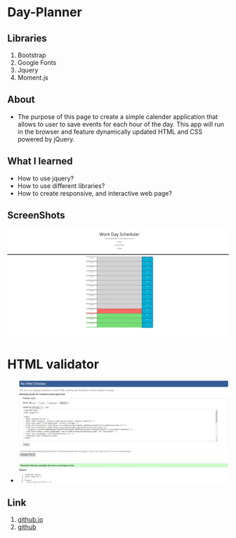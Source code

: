# Day-Planner

## Libraries
1. Bootstrap
2. Google Fonts
3. Jquery
4. Moment.js

## About
- The purpose of this page to create a simple calender application that allows to user to save events for each hour of the day. This app will run in the browser and feature dynamically updated HTML and CSS powered by jQuery.

## What I learned
- How to use jquery?
- How to use different libraries?
- How to create responsive, and interactive web page?

## ScreenShots

![Schedule table](./Assets/screenshots/Schedule.jpg)

# HTML validator

- ![HTML Validated](./Assets/screenshots/htmlvalidated.jpg)

## Link
1. [github.io](https://tolgas92.github.io/Calender-Day-Planner/)
2. [github](https://github.com/TolgaS92/Day-Planner)
